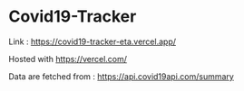 # Covid19-Tracker

Link : https://covid19-tracker-eta.vercel.app/

Hosted with https://vercel.com/

Data are fetched from : https://api.covid19api.com/summary
